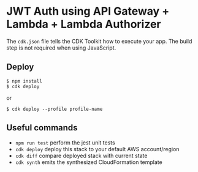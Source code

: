 # JWT Auth using API Gateway + Lambda + Lambda Authorizer
The `cdk.json` file tells the CDK Toolkit how to execute your app. The build step is not required when using JavaScript.

## Deploy
```
$ npm install
$ cdk deploy
```
or
```
$ cdk deploy --profile profile-name
```

## Useful commands

 * `npm run test`         perform the jest unit tests
 * `cdk deploy`           deploy this stack to your default AWS account/region
 * `cdk diff`             compare deployed stack with current state
 * `cdk synth`            emits the synthesized CloudFormation template

